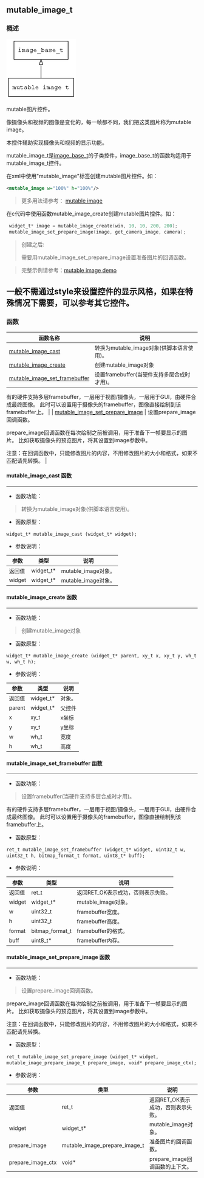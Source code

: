 ## mutable\_image\_t
### 概述
![image](images/mutable_image_t_0.png)

mutable图片控件。

 像摄像头和视频的图像是变化的，每一帧都不同，我们把这类图片称为mutable image。

 本控件辅助实现摄像头和视频的显示功能。

 mutable\_image\_t是[image\_base\_t](image_base_t.md)的子类控件，image\_base\_t的函数均适用于mutable\_image\_t控件。

 在xml中使用"mutable\_image"标签创建mutable图片控件。如：

 ```xml
 <mutable_image w="100%" h="100%"/>
 ```

 >更多用法请参考：
 [mutable
 image](https://github.com/zlgopen/awtk/blob/master/demos/assets/default/raw/ui/mutable_image.xml)

 在c代码中使用函数mutable\_image\_create创建mutable图片控件。如：

 ```c
  widget_t* image = mutable_image_create(win, 10, 10, 200, 200);
  mutable_image_set_prepare_image(image, get_camera_image, camera);
 ```

 > 创建之后:
 >
 > 需要用mutable\_image\_set\_prepare\_image设置准备图片的回调函数。

 > 完整示例请参考：[mutable image demo](
 https://github.com/zlgopen/awtk-c-demos/blob/master/demos/mutable_image.c)

 一般不需通过style来设置控件的显示风格，如果在特殊情况下需要，可以参考其它控件。
----------------------------------
### 函数
<p id="mutable_image_t_methods">

| 函数名称 | 说明 | 
| -------- | ------------ | 
| <a href="#mutable_image_t_mutable_image_cast">mutable\_image\_cast</a> | 转换为mutable_image对象(供脚本语言使用)。 |
| <a href="#mutable_image_t_mutable_image_create">mutable\_image\_create</a> | 创建mutable_image对象 |
| <a href="#mutable_image_t_mutable_image_set_framebuffer">mutable\_image\_set\_framebuffer</a> | 设置framebuffer(当硬件支持多层合成时才用)。

 有的硬件支持多层framebuffer，一层用于视图/摄像头，一层用于GUI，由硬件合成最终图像。
 此时可以设置用于摄像头的framebuffer，图像直接绘制到该framebuffer上。 |
| <a href="#mutable_image_t_mutable_image_set_prepare_image">mutable\_image\_set\_prepare\_image</a> | 设置prepare_image回调函数。

 prepare_image回调函数在每次绘制之前被调用，用于准备下一帧要显示的图片。
 比如获取摄像头的预览图片，将其设置到image参数中。

 注意：在回调函数中，只能修改图片的内容，不用修改图片的大小和格式，如果不匹配请先转换。 |
#### mutable\_image\_cast 函数
-----------------------

* 函数功能：

> <p id="mutable_image_t_mutable_image_cast">转换为mutable_image对象(供脚本语言使用)。

* 函数原型：

```
widget_t* mutable_image_cast (widget_t* widget);
```

* 参数说明：

| 参数 | 类型 | 说明 |
| -------- | ----- | --------- |
| 返回值 | widget\_t* | mutable\_image对象。 |
| widget | widget\_t* | mutable\_image对象。 |
#### mutable\_image\_create 函数
-----------------------

* 函数功能：

> <p id="mutable_image_t_mutable_image_create">创建mutable_image对象

* 函数原型：

```
widget_t* mutable_image_create (widget_t* parent, xy_t x, xy_t y, wh_t w, wh_t h);
```

* 参数说明：

| 参数 | 类型 | 说明 |
| -------- | ----- | --------- |
| 返回值 | widget\_t* | 对象。 |
| parent | widget\_t* | 父控件 |
| x | xy\_t | x坐标 |
| y | xy\_t | y坐标 |
| w | wh\_t | 宽度 |
| h | wh\_t | 高度 |
#### mutable\_image\_set\_framebuffer 函数
-----------------------

* 函数功能：

> <p id="mutable_image_t_mutable_image_set_framebuffer">设置framebuffer(当硬件支持多层合成时才用)。

 有的硬件支持多层framebuffer，一层用于视图/摄像头，一层用于GUI，由硬件合成最终图像。
 此时可以设置用于摄像头的framebuffer，图像直接绘制到该framebuffer上。

* 函数原型：

```
ret_t mutable_image_set_framebuffer (widget_t* widget, uint32_t w, uint32_t h, bitmap_format_t format, uint8_t* buff);
```

* 参数说明：

| 参数 | 类型 | 说明 |
| -------- | ----- | --------- |
| 返回值 | ret\_t | 返回RET\_OK表示成功，否则表示失败。 |
| widget | widget\_t* | mutable\_image对象。 |
| w | uint32\_t | framebuffer宽度。 |
| h | uint32\_t | framebuffer高度。 |
| format | bitmap\_format\_t | framebuffer的格式。 |
| buff | uint8\_t* | framebuffer内存。 |
#### mutable\_image\_set\_prepare\_image 函数
-----------------------

* 函数功能：

> <p id="mutable_image_t_mutable_image_set_prepare_image">设置prepare_image回调函数。

 prepare_image回调函数在每次绘制之前被调用，用于准备下一帧要显示的图片。
 比如获取摄像头的预览图片，将其设置到image参数中。

 注意：在回调函数中，只能修改图片的内容，不用修改图片的大小和格式，如果不匹配请先转换。

* 函数原型：

```
ret_t mutable_image_set_prepare_image (widget_t* widget, mutable_image_prepare_image_t prepare_image, void* prepare_image_ctx);
```

* 参数说明：

| 参数 | 类型 | 说明 |
| -------- | ----- | --------- |
| 返回值 | ret\_t | 返回RET\_OK表示成功，否则表示失败。 |
| widget | widget\_t* | mutable\_image对象。 |
| prepare\_image | mutable\_image\_prepare\_image\_t | 准备图片的回调函数。 |
| prepare\_image\_ctx | void* | prepare\_image回调函数的上下文。 |
